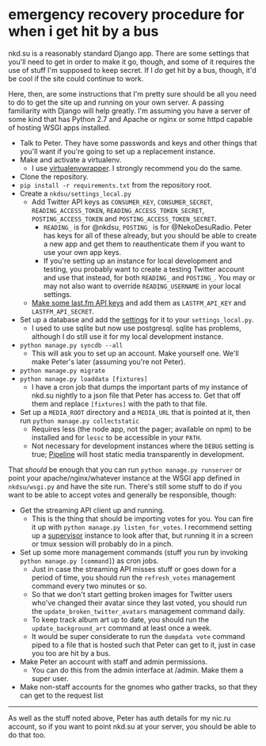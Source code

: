 # emergency recovery procedure for when i get hit by a bus

nkd.su is a reasonably standard Django app. There are some settings that you'll
need to get in order to make it go, though, and some of it requires the use of
stuff I'm supposed to keep secret. If I *do* get hit by a bus, though, it'd be
cool if the site could continue to work.

Here, then, are some instructions that I'm pretty sure should be all you need
to do to get the site up and running on your own server. A passing familiarity
with Django will help greatly. I'm assuming you have a server of some kind that
has Python 2.7 and Apache or nginx or some httpd capable of hosting WSGI apps
installed.

- Talk to Peter. They have some passwords and keys and other things that you'll
  want if you're going to set up a replacement instance.
- Make and activate a virtualenv.
    - I use [virtualenvwrapper][vew]. I strongly recommend you do the same.
- Clone the repository.
- `pip install -r requirements.txt` from the repository root.
- Create a `nkdsu/settings_local.py`
    - Add Twitter API keys as `CONSUMER_KEY`, `CONSUMER_SECRET`,
      `READING_ACCESS_TOKEN`, `READING_ACCESS_TOKEN_SECRET`,
      `POSTING_ACCESS_TOKEN` and `POSTING_ACCESS_TOKEN_SECRET`.
        - `READING_` is for @nkdsu, `POSTING_` is for @NekoDesuRadio. Peter has
          keys for all of these already, but you should be able to create a new
          app and get them to reauthenticate them if you want to use your own
          app keys.
        - If you're setting up an instance for local development and testing,
          you probably want to create a testing Twitter account and use that
          instead, for both `READING_` and `POSTING_`. You may or may not also
          want to override `READING_USERNAME` in your local settings.
    - [Make some last.fm API keys][lastfmapikeys] and add them as
      `LASTFM_API_KEY` and `LASTFM_API_SECRET`.
- Set up a database and add the [settings][db] for it to your
  `settings_local.py`.
    - I used to use sqlite but now use postgresql. sqlite has problems,
      although I do still use it for my local development instance.
- `python manage.py syncdb --all`
    - This will ask you to set up an account. Make yourself one. We'll make
      Peter's later (assuming you're not Peter).
- `python manage.py migrate`
- `python manage.py loaddata [fixtures]`
    - I have a cron job that dumps the important parts of my instance of nkd.su
      nightly to a json file that Peter has access to. Get that off them and
      replace `[fixtures]` with the path to that file.
- Set up a `MEDIA_ROOT` directory and a `MEDIA_URL` that is pointed at it, then
  run `python manage.py collectstatic`
    - Requires less (the node app, not the pager; available on npm) to be
      installed and for `lessc` to be accessible in your `PATH`.
    - Not necessary for development instances where the `DEBUG` setting is
      true; [Pipeline][pl] will host static media transparently in development.

That *should* be enough that you can run `python manage.py runserver` or point
your apache/nginx/whatever instance at the WSGI app defined in `nkdsu/wsgi.py`
and have the site run. There's still some stuff to do if you want to be able
to accept votes and generally be responsible, though:

- Get the streaming API client up and running.
    - This is the thing that should be importing votes for you. You can fire it
      up with `python manage.py listen_for_votes`. I recommend setting up a
      [supervisor](http://supervisord.org/) instance to look after that, but
      running it in a screen or tmux session will probably do in a pinch.
- Set up some more management commands (stuff you run by invoking `python
  manage.py [command]`) as cron jobs.
    - Just in case the streaming API misses stuff or goes down for a period of
      time, you should run the `refresh_votes` management command every two
      minutes or so.
    - So that we don't start getting broken images for Twitter users who've
      changed their avatar since they last voted, you should run the
      `update_broken_twitter_avatars` management command daily.
    - To keep track album art up to date, you should run the
      `update_background_art` command at least once a week.
    - It would be super considerate to run the `dumpdata vote` command piped to
      a file that is hosted such that Peter can get to it, just in case you too
      are hit by a bus.
- Make Peter an account with staff and admin permissions.
    - You can do this from the admin interface at /admin. Make them a super
      user.
- Make non-staff accounts for the gnomes who gather tracks, so that they can
  get to the request list

----

As well as the stuff noted above, Peter has auth details for my nic.ru
account, so if you want to point nkd.su at your server, you should be able to
do that too.

[lastfmapikeys]: http://www.last.fm/api/account/create
[db]: https://docs.djangoproject.com/en/dev/ref/settings/#databases
[vew]: http://virtualenvwrapper.readthedocs.org/
[pl]: http://django-pipeline.readthedocs.org/

